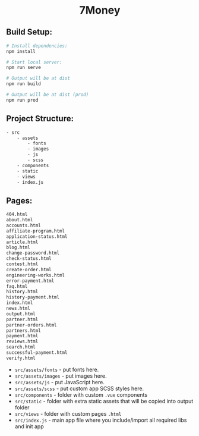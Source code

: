 <h1 style="margin-top: 10px" align="center" >7Money</h1>

## Build Setup:

```bash
# Install dependencies:
npm install

# Start local server:
npm run serve

# Output will be at dist
npm run build

# Output will be at dist (prod)
npm run prod
```


## Project Structure:
```bash
- src
    - assets
        - fonts
        - images
        - js
        - scss
    - components
    - static
    - views
    - index.js
```
## Pages:
```bash
404.html
about.html
accounts.html
affiliate-program.html
application-status.html
article.html
blog.html
change-password.html
check-status.html
contest.html
create-order.html
engineering-works.html
error-payment.html
faq.html
history.html
history-payment.html
index.html
news.html
output.html
partner.html
partner-orders.html
partners.html
payment.html
reviews.html
search.html
successful-payment.html
verify.html
```

- `src/assets/fonts` - put fonts here.
- `src/assets/images` - put images here.
- `src/assets/js` - put JavaScript here.
- `src/assets/scss` - put custom app SCSS styles here.
- `src/components` - folder with custom `.vue` components
- `src/static` - folder with extra static assets that will be copied into output folder
- `src/views` - folder with custom pages `.html`
- `src/index.js` - main app file where you include/import all required libs and init app


